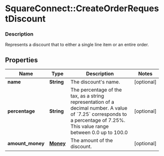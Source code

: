 # SquareConnect::CreateOrderRequestDiscount

### Description

Represents a discount that to either a single line item or an entire order.

## Properties
Name | Type | Description | Notes
------------ | ------------- | ------------- | -------------
**name** | **String** | The discount&#39;s name. | [optional] 
**percentage** | **String** | The percentage of the tax, as a string representation of a decimal number.  A value of &#x60;7.25&#x60; corresponds to a percentage of 7.25%. This value range between 0.0 up to 100.0 | [optional] 
**amount_money** | [**Money**](Money.md) | The amount of the discount. | [optional] 


